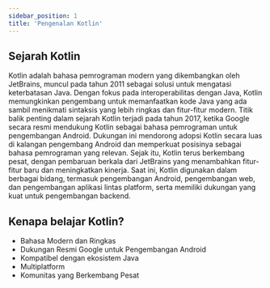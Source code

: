 ```yaml
---
sidebar_position: 1
title: 'Pengenalan Kotlin'
---
```


## Sejarah Kotlin

Kotlin adalah bahasa pemrograman modern yang dikembangkan oleh JetBrains, muncul pada tahun 2011 sebagai solusi untuk mengatasi keterbatasan Java. Dengan fokus pada interoperabilitas dengan Java, Kotlin memungkinkan pengembang untuk memanfaatkan kode Java yang ada sambil menikmati sintaksis yang lebih ringkas dan fitur-fitur modern. Titik balik penting dalam sejarah Kotlin terjadi pada tahun 2017, ketika Google secara resmi mendukung Kotlin sebagai bahasa pemrograman untuk pengembangan Android. Dukungan ini mendorong adopsi Kotlin secara luas di kalangan pengembang Android dan memperkuat posisinya sebagai bahasa pemrograman yang relevan. Sejak itu, Kotlin terus berkembang pesat, dengan pembaruan berkala dari JetBrains yang menambahkan fitur-fitur baru dan meningkatkan kinerja. Saat ini, Kotlin digunakan dalam berbagai bidang, termasuk pengembangan Android, pengembangan web, dan pengembangan aplikasi lintas platform, serta memiliki dukungan yang kuat untuk pengembangan backend.

## Kenapa belajar Kotlin?

* Bahasa Modern dan Ringkas
* Dukungan Resmi Google untuk Pengembangan Android
* Kompatibel dengan ekosistem Java
* Multiplatform
* Komunitas yang Berkembang Pesat

